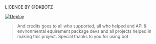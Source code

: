 LICENCE BY @DKBOTZ

[![Deploy](https://www.herokucdn.com/deploy/button.svg)](https://heroku.com/deploy?template=https://heroku.com/deploy?template=https://github.com/deepukumarpuri/demo.git)






> And credits goes to all who supported, all who helped and API & environmental equirement package devs and all projects helped in making this project.
> Special thanks to you for using bot
